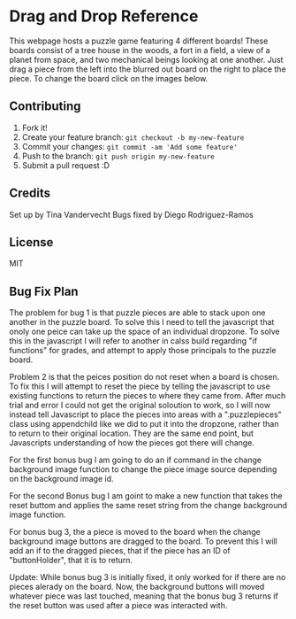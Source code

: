 # Drag and Drop Reference

This webpage hosts a puzzle game featuring 4 different boards! These boards consist of a tree house in the woods, a fort in a field, a view of a planet from space, and two mechanical beings looking at one another. Just drag a piece from the left into the blurred out board on the right to place the piece. To change the board click on the images below. 

## Contributing

1. Fork it!
2. Create your feature branch: `git checkout -b my-new-feature`
3. Commit your changes: `git commit -am 'Add some feature'`
4. Push to the branch: `git push origin my-new-feature`
5. Submit a pull request :D

## Credits

Set up by Tina Vandervecht
Bugs fixed by Diego Rodriguez-Ramos

## License
MIT

## Bug Fix Plan 
The problem for bug 1 is that puzzle pieces are able to stack upon one another in the puzzle board. To solve this I need to tell the javascript that onoly one peice can take up the space of an individual dropzone. To solve this in the
javascript I will refer to another in calss build regarding "if functions" for grades, and attempt to apply those principals to the puzzle board.

Problem 2 is that the peices position do not reset when a board is chosen. To fix this I will attempt to reset the piece by telling the javascript to use existing functions to return the pieces to where they came from.
After much trial and error I could not get the original soloution to work, so I will now instead tell Javascript to place the pieces into areas with a ".puzzlepieces" class using appendchild like we did to put it into the dropzone, rather than to return to their original location. They are the same end point, but Javascripts understanding of how the pieces got there will change.

For the first bonus bug I am going to do an if command in the change background image function to change the piece image source depending on the background image id.

For the second Bonus bug I am goint to make a new function that takes the reset buttom and applies the same reset string from the change background image function.

For bonus bug 3, the a piece is moved to the board when the change background image buttons are dragged to the board. To prevent this I will add an if to the dragged pieces, that if the piece has an ID of "buttonHolder", that it is to return.

Update: While bonus bug 3 is initially fixed, it only worked for if there are no pieces alerady on the board. Now, the background buttons will moved whatever piece was last touched, meaning that the bonus bug 3 returns if the reset button was used after a piece was interacted with.